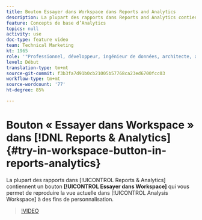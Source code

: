 ```yaml
---
title: Bouton Essayer dans Workspace dans Reports and Analytics
description: La plupart des rapports dans Reports and Analytics contiennent un bouton Essayer dans Workspace qui vous permet de reproduire la vue actuelle dans Analysis Workspace à des fins de personnalisation.
feature: Concepts de base d’Analytics
topics: null
activity: use
doc-type: feature video
team: Technical Marketing
kt: 1965
role: '"Professionnel, développeur, ingénieur de données, architecte, architecte de données, administrateur, responsable"'
level: Début
translation-type: tm+mt
source-git-commit: f3b3fa7d91b0cb21005b57768ca23ed6700fcc03
workflow-type: tm+mt
source-wordcount: '77'
ht-degree: 85%

---
```



# Bouton « Essayer dans Workspace » dans [!DNL Reports & Analytics] {#try-in-workspace-button-in-reports-analytics}

La plupart des rapports dans [!UICONTROL Reports &amp; Analytics] contiennent un bouton **[!UICONTROL Essayer dans Workspace]** qui vous permet de reproduire la vue actuelle dans [!UICONTROL Analysis Workspace] à des fins de personnalisation.

>[!VIDEO](https://video.tv.adobe.com/v/23959/?quality=12)
